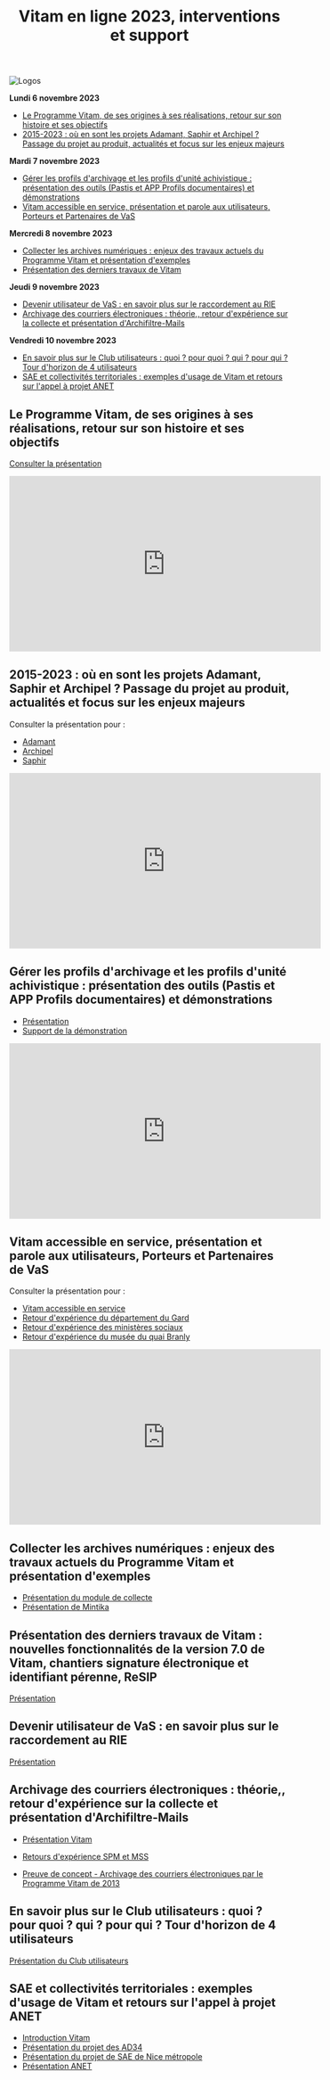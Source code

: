 ﻿---
layout: post
title: Vitam en ligne 2023, interventions et support
---

![Logos](/public/images/VIDEO.jpg)

**Lundi 6 novembre 2023**
* [Le Programme Vitam, de ses origines à ses réalisations, retour sur son histoire et ses objectifs](#Vitam)
* [2015-2023 : où en sont les projets Adamant, Saphir et Archipel ? Passage du projet au produit, actualités et focus sur les enjeux majeurs](#projets)


**Mardi 7 novembre 2023**
* [Gérer les profils d'archivage et les profils d'unité achivistique : présentation des outils (Pastis et APP Profils documentaires) et démonstrations](#Pastis)
* [Vitam accessible en service, présentation et parole aux utilisateurs, Porteurs et Partenaires de VaS](#VaS)

**Mercredi 8 novembre 2023**
* [Collecter les archives numériques : enjeux des travaux actuels du Programme Vitam et présentation d'exemples](#collecte)
* [Présentation des derniers travaux de Vitam](#v7)

**Jeudi 9 novembre 2023**
* [Devenir utilisateur de VaS : en savoir plus sur le raccordement au RIE](#RIE)
* [Archivage des courriers électroniques : théorie,, retour d'expérience sur la collecte et présentation d'Archifiltre-Mails](#mails)

**Vendredi 10 novembre 2023**
* [En savoir plus sur le Club utilisateurs : quoi ? pour quoi ? qui ? pour qui ? Tour d'horizon de 4 utilisateurs](#Club)
* [SAE et collectivités territoriales : exemples d'usage de Vitam et retours sur l'appel à projet ANET](#CT)

## Le Programme Vitam, de ses origines à ses réalisations, retour sur son histoire et ses objectifs<a name="Vitam"></a>

[Consulter la présentation](/ressources/RefCourant/Vitamenligne2023_Vitam_histoire_enjeux_vdef.pdf)

<iframe width="560" height="315" src="https://www.youtube.com/embed/V1FTaffKGuY?si=g3YcDHJ2cv3EA_6_" title="YouTube video player" frameborder="0" allow="accelerometer; autoplay; clipboard-write; encrypted-media; gyroscope; picture-in-picture; web-share" allowfullscreen></iframe>

## 2015-2023 : où en sont les projets Adamant, Saphir et Archipel ? Passage du projet au produit, actualités et focus sur les enjeux majeurs<a name="projets"></a>  
Consulter la présentation pour :   
- [Adamant](/ressources/RefCourant/Vitamenligne2023_AN.pdf)
- [Archipel](/ressources/RefCourant/Vitamenligne2023_DMCA_ARCHIPEL_VF.pdf)
- [Saphir](/ressources/RefCourant/Vitamenligne2023_Saphir.pdf)

<iframe width="560" height="315" src="https://www.youtube.com/embed/DAXiAp8XEA0?si=ujd01ysN1S7a8wu3" title="YouTube video player" frameborder="0" allow="accelerometer; autoplay; clipboard-write; encrypted-media; gyroscope; picture-in-picture; web-share" allowfullscreen></iframe>

## Gérer les profils d'archivage et les profils d'unité achivistique : présentation des outils (Pastis et APP Profils documentaires) et démonstrations<a name="Pastis"></a>
- [Présentation](/ressources/RefCourant/Vitamenligne2023_Vitam_PA-PUA.pdf)  
- [Support de la démonstration](/ressources/RefCourant/Vitamenligne2023_Vitam_PA-PUA_demo.pdf)

<iframe width="560" height="315" src="https://www.youtube.com/embed/8zomSDpvo6Y?si=DV4nG1m2Is1bo61R" title="YouTube video player" frameborder="0" allow="accelerometer; autoplay; clipboard-write; encrypted-media; gyroscope; picture-in-picture; web-share" allowfullscreen></iframe>

## Vitam accessible en service, présentation et parole aux utilisateurs, Porteurs et Partenaires de VaS<a name="VaS"></a>
Consulter la présentation pour : 
- [Vitam accessible en service](/ressources/RefCourant/Vitamenligne2023_VaS_presentation.pdf)
- [Retour d'expérience du département du Gard](/ressources/RefCourant/Vitamenligne2023_VaS_CD30_retex.pdf)
- [Retour d'expérience des ministères sociaux](/ressources/RefCourant/Vitamenligne2023_VaS_MinSoc.pdf)
- [Retour d'expérience du musée du quai Branly](/ressources/RefCourant/Vitamenligne2023_VaS_MQB.pdf)

<iframe width="560" height="315" src="https://www.youtube.com/embed/-C886_i6t6g?si=GY7aLcm2kwWJ4nni" title="YouTube video player" frameborder="0" allow="accelerometer; autoplay; clipboard-write; encrypted-media; gyroscope; picture-in-picture; web-share" allowfullscreen></iframe>

## Collecter les archives numériques : enjeux des travaux actuels du Programme Vitam et présentation d'exemples<a name="collecte"></a>
- [Présentation du module de collecte](/ressources/RefCourant/Vitamenligne2023_Vitam_presentation_collecte.pdf)
- [Présentation de Mintika](/ressources/RefCourant/Vitamenligne2023_intervention_collecte_Mintika.pdf)

## Présentation des derniers travaux de Vitam : nouvelles fonctionnalités de la version 7.0 de Vitam, chantiers signature électronique et identifiant pérenne, ReSIP <a name="v7"></a>
[Présentation](/ressources/RefCourant/Vitamenligne2023_Vitam_v7_presentation_v1.0.pdf) 

## Devenir utilisateur de VaS : en savoir plus sur le raccordement au RIE<a name="RIE"></a>  
[Présentation](/ressources/RefCourant/Vitamenligne2023_RIE_VaS_presentation.pdf)

## Archivage des courriers électroniques : théorie,, retour d'expérience sur la collecte et présentation d'Archifiltre-Mails<a name="mails"></a>
- [Présentation Vitam](/ressources/RefCourant/Vitamenligne2023_ArchivageMessageries_intro.pdf)
- [Retours d'expérience SPM et MSS](/ressources/RefCourant/Vitamenligne2023_messageries_SPM_MSS.pdf)

- [Preuve de concept - Archivage des courriers électroniques par le Programme Vitam de 2013](/ressources/RefCourant/Vitam_Preuve_de_concept_archivage_des_messageries_électroniques_V1.2_2013.pdf)

## En savoir plus sur le Club utilisateurs : quoi ? pour quoi ? qui ? pour qui ? Tour d'horizon de 4 utilisateurs<a name="Club"></a>
[Présentation du Club utilisateurs](/ressources/RefCourant/Vitamenligne2023_Clubutilisateurs.pdf)

## SAE et collectivités territoriales : exemples d'usage de Vitam et retours sur l'appel à projet ANET<a name="CT"></a>
- [Introduction Vitam](/ressources/RefCourant/Vitamenligne2023_SAE_CT.pdf)
- [Présentation du projet des AD34](/ressources/RefCourant/Vitamenligne2023_SAE_CT_AD34.pdf)
- [Présentation du projet de SAE de Nice métropole](/ressources/RefCourant/Vitamenligne2023_SAE_CT_Nice.pdf)
- [Présentation ANET](/ressources/RefCourant/Vitamenligne2023_SAE_CT_ANET.pdf)